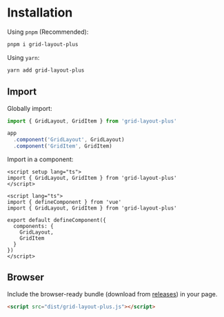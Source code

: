 # Installation

Using `pnpm` (Recommended):

```sh
pnpm i grid-layout-plus
```

Using `yarn`:

```sh
yarn add grid-layout-plus
```

## Import

Globally import:

```ts
import { GridLayout, GridItem } from 'grid-layout-plus'

app
  .component('GridLayout', GridLayout)
  .component('GridItem', GridItem)
```

Import in a component:

```vue
<script setup lang="ts">
import { GridLayout, GridItem } from 'grid-layout-plus'
</script>
```

```vue
<script lang="ts">
import { defineComponent } from 'vue'
import { GridLayout, GridItem } from 'grid-layout-plus'

export default defineComponent({
  components: {
    GridLayout,
    GridItem
  }
})
</script>
```

## Browser

Include the browser-ready bundle (download from [releases](https://github.com/HJG20201314/grid-layout-plus/releases)) in your page.

```html
<script src="dist/grid-layout-plus.js"></script>
```
